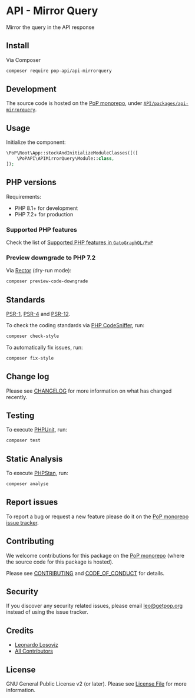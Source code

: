 # API - Mirror Query

<!--
[![Build Status][ico-travis]][link-travis]
[![Quality Score][ico-code-quality]][link-code-quality]
[![Software License][ico-license]](LICENSE.md)
[![Latest Version on Packagist][ico-version]][link-packagist]
[![Coverage Status][ico-scrutinizer]][link-scrutinizer]
[![Total Downloads][ico-downloads]][link-downloads]
-->

Mirror the query in the API response

## Install

Via Composer

``` bash
composer require pop-api/api-mirrorquery
```

## Development

The source code is hosted on the [PoP monorepo](https://github.com/GatoGraphQL/PoP), under [`API/packages/api-mirrorquery`](https://github.com/GatoGraphQL/PoP/tree/master/layers/API/packages/api-mirrorquery).

## Usage

Initialize the component:

``` php
\PoP\Root\App::stockAndInitializeModuleClasses([([
    \PoPAPI\APIMirrorQuery\Module::class,
]);
```

## PHP versions

Requirements:

- PHP 8.1+ for development
- PHP 7.2+ for production

### Supported PHP features

Check the list of [Supported PHP features in `GatoGraphQL/PoP`](https://github.com/GatoGraphQL/PoP/blob/master/docs/supported-php-features.md)

### Preview downgrade to PHP 7.2

Via [Rector](https://github.com/rectorphp/rector) (dry-run mode):

```bash
composer preview-code-downgrade
```

## Standards

[PSR-1](https://www.php-fig.org/psr/psr-1), [PSR-4](https://www.php-fig.org/psr/psr-4) and [PSR-12](https://www.php-fig.org/psr/psr-12).

To check the coding standards via [PHP CodeSniffer](https://github.com/squizlabs/PHP_CodeSniffer), run:

``` bash
composer check-style
```

To automatically fix issues, run:

``` bash
composer fix-style
```

## Change log

Please see [CHANGELOG](CHANGELOG.md) for more information on what has changed recently.

## Testing

To execute [PHPUnit](https://phpunit.de/), run:

``` bash
composer test
```

## Static Analysis

To execute [PHPStan](https://github.com/phpstan/phpstan), run:

``` bash
composer analyse
```

## Report issues

To report a bug or request a new feature please do it on the [PoP monorepo issue tracker](https://github.com/GatoGraphQL/PoP/issues).

## Contributing

We welcome contributions for this package on the [PoP monorepo](https://github.com/GatoGraphQL/PoP) (where the source code for this package is hosted).

Please see [CONTRIBUTING](CONTRIBUTING.md) and [CODE_OF_CONDUCT](CODE_OF_CONDUCT.md) for details.

## Security

If you discover any security related issues, please email leo@getpop.org instead of using the issue tracker.

## Credits

- [Leonardo Losoviz][link-author]
- [All Contributors][link-contributors]

## License

GNU General Public License v2 (or later). Please see [License File](LICENSE.md) for more information.

[ico-version]: https://img.shields.io/packagist/v/pop-api/api-mirrorquery.svg?style=flat-square
[ico-license]: https://img.shields.io/badge/license-GPLv2-brightgreen.svg?style=flat-square
[ico-travis]: https://img.shields.io/travis/pop-api/api-mirrorquery/master.svg?style=flat-square
[ico-scrutinizer]: https://img.shields.io/scrutinizer/coverage/g/pop-api/api-mirrorquery.svg?style=flat-square
[ico-code-quality]: https://img.shields.io/scrutinizer/g/pop-api/api-mirrorquery.svg?style=flat-square
[ico-downloads]: https://img.shields.io/packagist/dt/pop-api/api-mirrorquery.svg?style=flat-square

[link-packagist]: https://packagist.org/packages/pop-api/api-mirrorquery
[link-travis]: https://travis-ci.org/pop-api/api-mirrorquery
[link-scrutinizer]: https://scrutinizer-ci.com/g/pop-api/api-mirrorquery/code-structure
[link-code-quality]: https://scrutinizer-ci.com/g/pop-api/api-mirrorquery
[link-downloads]: https://packagist.org/packages/pop-api/api-mirrorquery
[link-author]: https://github.com/leoloso
[link-contributors]: ../../../../../../contributors

